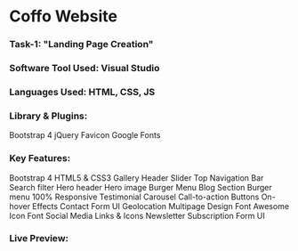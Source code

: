 # Coffo Website
### Task-1: "Landing Page Creation"
### Software Tool Used: Visual Studio
### Languages Used: HTML, CSS, JS
### Library & Plugins:
Bootstrap 4
jQuery
Favicon
Google Fonts
### Key Features:
Bootstrap 4
HTML5 & CSS3
Gallery
Header Slider
Top Navigation Bar
Search filter
Hero header
Hero image
Burger Menu
Blog Section
Burger menu
100% Responsive
Testimonial Carousel
Call-to-action Buttons
On-hover Effects
Contact Form UI
Geolocation
Multipage Design
Font Awesome Icon Font
Social Media Links & Icons
Newsletter Subscription Form UI
### Live Preview: 
